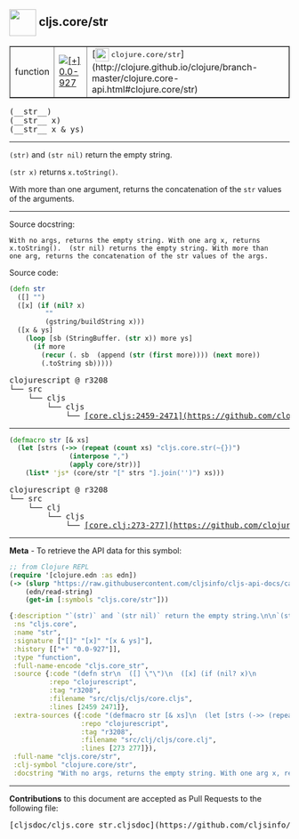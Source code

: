 ## <img width="48px" valign="middle" src="http://i.imgur.com/Hi20huC.png"> cljs.core/str

 <table border="1">
<tr>

<td>function</td>
<td><a href="https://github.com/cljsinfo/cljs-api-docs/tree/0.0-927"><img valign="middle" alt="[+] 0.0-927" src="https://img.shields.io/badge/+-0.0--927-lightgrey.svg"></a> </td>
<td>
[<img height="24px" valign="middle" src="http://i.imgur.com/1GjPKvB.png"> <samp>clojure.core/str</samp>](http://clojure.github.io/clojure/branch-master/clojure.core-api.html#clojure.core/str)
</td>
</tr>
</table>

 <samp>
(__str__)<br>
</samp>
 <samp>
(__str__ x)<br>
</samp>
 <samp>
(__str__ x & ys)<br>
</samp>

---

`(str)` and `(str nil)` return the empty string.

`(str x)` returns `x.toString()`.

With more than one argument, returns the concatenation of the `str` values of
the arguments.

---



Source docstring:

```
With no args, returns the empty string. With one arg x, returns
x.toString().  (str nil) returns the empty string. With more than
one arg, returns the concatenation of the str values of the args.
```

Source code:

```clj
(defn str
  ([] "")
  ([x] (if (nil? x)
         ""
         (gstring/buildString x)))
  ([x & ys]
    (loop [sb (StringBuffer. (str x)) more ys]
      (if more
        (recur (. sb  (append (str (first more)))) (next more))
        (.toString sb)))))
```

 <pre>
clojurescript @ r3208
└── src
    └── cljs
        └── cljs
            └── <ins>[core.cljs:2459-2471](https://github.com/clojure/clojurescript/blob/r3208/src/cljs/cljs/core.cljs#L2459-L2471)</ins>
</pre>


---

```clj
(defmacro str [& xs]
  (let [strs (->> (repeat (count xs) "cljs.core.str(~{})")
               (interpose ",")
               (apply core/str))]
    (list* 'js* (core/str "[" strs "].join('')") xs)))
```

 <pre>
clojurescript @ r3208
└── src
    └── clj
        └── cljs
            └── <ins>[core.clj:273-277](https://github.com/clojure/clojurescript/blob/r3208/src/clj/cljs/core.clj#L273-L277)</ins>
</pre>

---

__Meta__ - To retrieve the API data for this symbol:

```clj
;; from Clojure REPL
(require '[clojure.edn :as edn])
(-> (slurp "https://raw.githubusercontent.com/cljsinfo/cljs-api-docs/catalog/cljs-api.edn")
    (edn/read-string)
    (get-in [:symbols "cljs.core/str"]))
```

```clj
{:description "`(str)` and `(str nil)` return the empty string.\n\n`(str x)` returns `x.toString()`.\n\nWith more than one argument, returns the concatenation of the `str` values of\nthe arguments.",
 :ns "cljs.core",
 :name "str",
 :signature ["[]" "[x]" "[x & ys]"],
 :history [["+" "0.0-927"]],
 :type "function",
 :full-name-encode "cljs.core_str",
 :source {:code "(defn str\n  ([] \"\")\n  ([x] (if (nil? x)\n         \"\"\n         (gstring/buildString x)))\n  ([x & ys]\n    (loop [sb (StringBuffer. (str x)) more ys]\n      (if more\n        (recur (. sb  (append (str (first more)))) (next more))\n        (.toString sb)))))",
          :repo "clojurescript",
          :tag "r3208",
          :filename "src/cljs/cljs/core.cljs",
          :lines [2459 2471]},
 :extra-sources ({:code "(defmacro str [& xs]\n  (let [strs (->> (repeat (count xs) \"cljs.core.str(~{})\")\n               (interpose \",\")\n               (apply core/str))]\n    (list* 'js* (core/str \"[\" strs \"].join('')\") xs)))",
                  :repo "clojurescript",
                  :tag "r3208",
                  :filename "src/clj/cljs/core.clj",
                  :lines [273 277]}),
 :full-name "cljs.core/str",
 :clj-symbol "clojure.core/str",
 :docstring "With no args, returns the empty string. With one arg x, returns\nx.toString().  (str nil) returns the empty string. With more than\none arg, returns the concatenation of the str values of the args."}

```

---

__Contributions__ to this document are accepted as Pull Requests to the following file:

 <pre>
[cljsdoc/cljs.core_str.cljsdoc](https://github.com/cljsinfo/cljs-api-docs/blob/master/cljsdoc/cljs.core_str.cljsdoc)
</pre>

